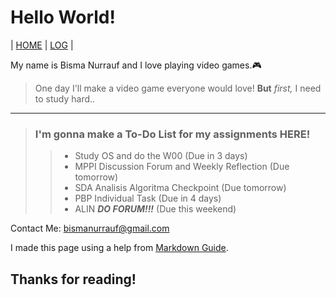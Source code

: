 # Hello World!

| [HOME](https://bisma404.github.io/os212/) | [LOG](https://bisma404.github.io/os212/TXT/mylog.txt) |

My name is Bisma Nurrauf and I love playing video games.🎮
> One day I'll make a video game everyone would love!
**But** *first,* I need to study hard..

---

> ### I'm gonna make a To-Do List for my assignments **HERE!**
>> - Study OS and do the W00 (Due in 3 days)
>> - MPPI Discussion Forum and Weekly Reflection (Due tomorrow)
>> - SDA Analisis Algoritma Checkpoint (Due tomorrow)
>> - PBP Individual Task (Due in 4 days)
>> - ALIN ***DO FORUM!!!*** (Due this weekend)

Contact Me:
<bismanurrauf@gmail.com>

I made this page using a help from [Markdown Guide](https://www.markdownguide.org/).

## Thanks for reading!
